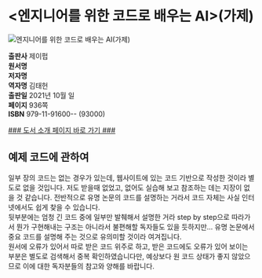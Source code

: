 # <엔지니어를 위한 코드로 배우는 AI>(가제)
![엔지니어를 위한 코드로 배우는 AI(가제)]()

**출판사** 제이펍  
**원서명**   
**저자명**   
**역자명** 김태헌  
**출판일** 2021년 10월 일  
**페이지** 936쪽   
**ISBN**  979-11-91600-- (93000)  

[### 도서 소개 페이지 바로 가기 ###](https://)  

## 예제 코드에 관하여  
일부 장의 코드는 없는 경우가 있는데, 웹사이트에 있는 코드 기반으로 작성한 것이라 별도로 없을 것입니다. 저도 받을때 없었고, 없어도 실습해 보고 참조하는 데는 지장이 없을 것 같습니다. 전반적으로 유명 논문의 코드를 설명하는 거라서 코드 자체는 사실 인터넷에서도 쉽게 찾을 수 있습니다.  
뒷부분에는 엄청 긴 코드 중에 일부만 발췌해서 설명한 거라 step by step으로 따라가서 뭔가 구현해내는 구조는 아니라서 불편해할 독자들도 있을 듯하지만… 유명 논문에서 중요 코드를 설명해 주는 것으로 유의미할 것이라 여겨집니다.  
원서에 오류가 있어서 따로 받은 코드 위주로 하고, 받은 코드에도 오류가 있어 보이는 부분은 별도로 검색해서 중복 확인하였습니다만, 예상보다 원 코드 상태가 좋지 않았으므로 이에 대한 독자분들의 참고와 양해를 바랍니다.  